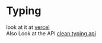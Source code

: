 # Typing
look at it at <a href="https://clean-typing.vercel.app"> vercel </a> 
<br>
Also Look at the API <a href="https://github.com/m10090/cleantypingapi" > clean typing api </a>
